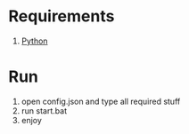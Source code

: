 # Requirements

1. [Python](https://python.org)


# Run

1. open config.json and type all required stuff
2. run start.bat
3. enjoy

